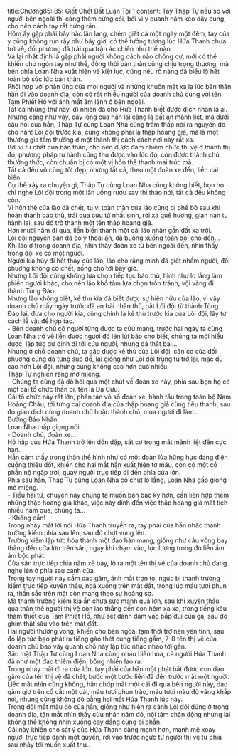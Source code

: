 title:Chương85: 85: Giết Chết Bất Luận Tội 1
content:
Tay Thập Tự nếu so với người bên ngoài thì càng thêm cứng cỏi, bởi vì y quanh năm kéo dây cung, cho nên cánh tay rất cứng rắn.<br>Hôm ấy gặp phải bầy hắc lân lang, chém giết cả một ngày một đêm, tay của y cũng không run rẩy như bây giờ, có thể tưởng tượng lúc Hứa Thanh chưa trở về, đối phương đã trải qua trận ác chiến như thế nào.<br>Vả lại nhất định là gặp phải người không cách nào chống cự, mới có thể khiến cho ngón tay như thế, đồng thời bản thân cũng chịu trọng thương, mà bên phía Loan Nha xuất hiện vẻ kiệt lực, cũng nêu rõ nàng đã biểu lộ hết toàn bộ sức lức bản thân.<br>Phối hợp với phản ứng của mọi người và những khuôn mặt xa lạ lúc bản thân hắn đi vào doanh địa, còn có rất nhiều người của doanh chủ cùng với tên Tam Phiết Hồ với ánh mắt âm lãnh ở bên ngoài.<br>Tất cả những thứ này, dĩ nhiên đã cho Hứa Thanh biết được địch nhân là ai.<br>Nhưng càng như vậy, đáy lòng của hắn lại càng là bất an mãnh liệt, mà dưới câu hỏi của hắn, Thập Tự cùng Loan Nha cũng trầm thấp nói ra nguyên do cho hắn! Lôi đội trước kia, cũng không phải là thập hoang giả, mà là một thương gia tầm thường ở một thành thị cách cách nơi này rất xa.<br>Bởi vì tư chất của bản thân, cho nên được đảm nhiệm chức thị vệ ở thành thị đó, phương pháp tu hành cũng thu được vào lúc đó, còn được thành chủ thưởng thức, còn chuẩn bị có một vị hôn thê thanh mai trúc mã.<br>Tất cả đều vô cùng tốt đẹp, nhưng tất cả, theo một đoàn xe đến, liền cải biến.<br>Cụ thể xảy ra chuyện gì, Thập Tự cùng Loan Nha cũng không biết, bọn họ chỉ nghe Lôi đội trong một lần uống rượu say thì thào nói, tất cả đều không còn.<br>Vị hôn thê của lão đã chết, tu vi toàn thân của lão cũng bị phế bỏ sau khi hoàn thành báo thù, trải qua cửu tử nhất sinh, rời xa quê hương, gian nan tu hành lại, sau đó trở thành một tên thập hoang giả.<br>Hơn mười năm đi qua, liền biến thành một cái lão nhân gần đất xa trời.<br>Lôi đội nguyên bản đã có ý thoái ẩn, đã buông xuống toàn bộ, cho đến...<br>Khi lão ở trong doanh địa, nhìn thấy đoàn xe từ bên ngoài đến, nhìn thấy trong đội xe có một người.<br>Người kia hủy đi hết thảy của lão, lão cho rằng mình đã giết nhầm người, đối phương không có chết, sống cho tới bây giờ.<br>Nhưng Lôi đội cũng không lựa chọn tiếp tục báo thù, hình như lo lắng làm phiền người khác, cho nên lão khổ tâm lựa chọn trốn tránh, vội vàng đi thành Tùng Đào.<br>Nhưng lão không biết, kẻ thù kia đã biết được sự hiện hữu của lão, vì vậy doanh chủ mấy ngày trước đã an bài nhân thủ, bắt Lôi đội từ thành Tùng Đào lại, đưa cho người kia, cũng chính là kẻ thù trước kia của Lôi đội, lấy tư cách lễ vật để hợp tác.<br>- Bên doanh chủ có người từng được ta cứu mạng, trước hai ngày ta cùng Loan Nha trở về liền được người đó lén lút báo cho biết, chúng ta mới hiểu được, lập tức dự định đi tới cứu người, nhưng đã thất bại...<br>Nhưng ở chỗ doanh chủ, ta gặp được kẻ thù của Lôi đội, căn cơ của đối phương cũng đã từng sụp đổ, lại giống như Lôi đội trùng tu trở lại, mặc dù cao hơn Lôi đội, nhưng cũng không cao hơn quá nhiều.<br>Thập Tự nghiến răng mở miệng.<br>- Chúng ta cũng đã dò hỏi qua một chút về đoàn xe này, phía sau bọn họ có một cái tổ chức thần bí, tên là Dạ Cưu.<br>Cái tổ chức này rất lớn, phân tán vô số đoàn xe, hành tẩu trong toàn bộ Nam Hoàng Châu, tới từng cái doanh địa của thập hoang giả cùng tiểu thành, sau đó giao dịch cùng doanh chủ hoặc thành chủ, mua người đi làm...<br>Dưỡng Bảo Nhân.<br>Loan Nha thấp giọng nói.<br>- Doanh chủ, đoàn xe...<br>Hô hấp của Hứa Thanh trở lên dồn dập, sát cơ trong mắt mãnh liệt đến cực hạn.<br>Hắn cảm thấy trong thân thể hình như có một đoàn lửa hừng hực đang điên cuồng thiêu đốt, khiến cho hai mắt hắn xuất hiện tơ máu, còn có một cỗ phẫn nộ ngập trời, quay người trực tiếp đi đến phía cửa lớn.<br>Phía sau hắn, Thập Tự cùng Loan Nha có chút lo lắng, Loan Nha gấp giọng mở miệng.<br>- Tiểu hài tử, chuyện này chúng ta muốn bàn bạc kỹ hơn, cần liên hợp thêm những thập hoang giả khác, việc này dính đến việc thập hoang giả mất tích nhiều năm qua, chúng ta...<br>- Không cần!<br>Trong nháy mắt lời nói Hứa Thanh truyền ra, tay phải của hắn nhấc thanh trường kiếm phía sau lên, sau đó chợt vung lên.<br>Trường kiếm lập tức hóa thành một đạo hàn mang, giống như cầu vồng bay thẳng đến cửa lớn trên sân, ngay khi chạm vào, lực lượng trong đó liền ầm ầm bộc phát.<br>Cửa sân trực tiếp chia năm xẻ bảy, lộ ra một tên thị vệ của doanh chủ đang nghe lén ở phía sau cánh cửa.<br>Trong tay người này cầm dao găm, ánh mắt trợn to, ngực bị thanh trường kiếm trực tiếp xuyên thấu, ngã xuống trên mặt đất, trong lúc máu tươi phun ra, thần sắc trên mặt còn mang theo sự hoảng sợ.<br>Mà thanh trường kiếm kia ẩn chứa sức mạnh quá lớn, sau khi xuyên thấu qua thân thể người thị vệ còn lao thẳng đến con hẻm xa xa, trong tiếng kêu thảm thiết của Tam Phiết Hồ, như sét đánh đâm vào bắp đùi của gã, sau đó ghim thật sâu vào trên mặt đất.<br>Hai người thương vong, khiến cho bên ngoài tạm thời trở nên yên tĩnh, sau đó lập tức bạo phát ra tiếng gào thét cùng tiếng gầm, 7-8 tên thị vệ của doanh chủ bao vây quanh chỗ này lập tức nhao nhao tới gần.<br>Sắc mặt Thập Tự cùng Loan Nha cùng nhau biến hóa, cả người Hứa Thanh đã như một đạo thiểm điện, bỗng nhiên lao ra.<br>Trong nháy mắt đi ra cửa lớn, tay phải của hắn một phát bắt được con dao găm của tên thị vệ đã chết, bước một bước liền đã đến trước mặt một người.<br>Liếc mắt nhìn cũng không, hắn chớp mắt một cái đi qua bên người này, dao găm giơ trên cổ cắt một cái, máu tươi phun trào, máu tươi màu đỏ văng khắp nơi, nhưng cũng không đỏ bằng hai mắt Hứa Thanh lúc này.<br>Trong đôi mắt màu đỏ của hắn, giống như hiện ra cảnh Lôi đội đứng ở trong doanh địa, tận mắt nhìn thấy cừu nhân năm đó, nội tâm chấn động nhưng lại không thể không nhịn xuống cay đắng cùng bi phẫn.<br>Cái này khiến cho sát ý của Hứa Thanh càng mạnh hơn, mạnh mẽ xoay người trực tiếp đánh một quyền, rơi vào trước ngực từ người thị vệ từ phía sau nhảy tới muốn xuất thủ..<br>